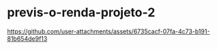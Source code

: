 # previs-o-renda-projeto-2




https://github.com/user-attachments/assets/6735cacf-07fa-4c73-b191-81b654de9f13

